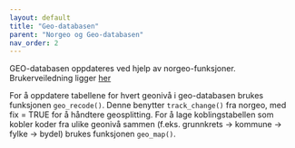 ```yaml
---
layout: default
title: "Geo-databasen" 
parent: "Norgeo og Geo-databasen"
nav_order: 2
---
```


GEO-databasen oppdateres ved hjelp av norgeo-funksjoner. Brukerveiledning ligger [her](https://helseprofil.github.io/orgdata/articles/geo-recode.html)

For å oppdatere tabellene for hvert geonivå i geo-databasen brukes funksjonen `geo_recode()`. Denne benytter `track_change()` fra norgeo, med fix = TRUE for å håndtere geosplitting. For å lage koblingstabellen som kobler koder fra ulike geonivå sammen (f.eks. grunnkrets -> kommune -> fylke -> bydel) brukes funksjonen `geo_map()`. 